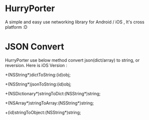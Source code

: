 # HurryPorter
A simple and easy use networking library for Android / iOS , It's cross platform :D



# JSON Convert
HurryPorter use below method convert json(dict/array) to string, or reversion.
Here is iOS Version :

\+(NSString\*)dictToString:(id)obj;

\+(NSString\*)jsonToString:(id)obj;

\+(NSDictionary\*)stringToDict:(NSString\*)string;

\+(NSArray\*)stringToArray:(NSString\*)string;

\+(id)stringToObject:(NSString\*)string;
